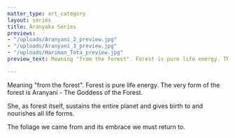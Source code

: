 ```yaml
---
matter_type: art_category
layout: series
title: Aranyaka Series
previews:
- "/uploads/Aranyani_2_preview.jpg"
- "/uploads/Aranyani_3_preview.jpg"
- "/uploads/Hariman_Tota_preview.jpg"
preview_text: Meaning "from the forest". Forest is pure life energy. The very form of the forest is Aranyani - The Goddess of the Forest.

---
```


Meaning "from the forest". Forest is pure life energy. The very form of the forest is Aranyani - The Goddess of the Forest.

She, as forest itself, sustains the entire planet and gives birth to and nourishes all life forms.

The foliage we came from and its embrace we must return to.